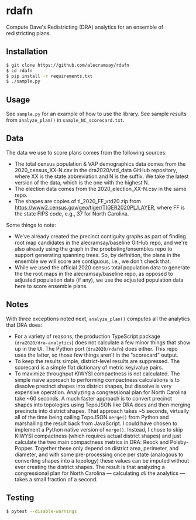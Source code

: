# rdafn

Compute Dave's Redistricting (DRA) analytics for an ensemble of redistricting plans.

## Installation

```bash
$ git clone https://github.com/alecramsay/rdafn
$ cd rdafn
$ pip install -r requirements.txt
$ ./sample.py
```

## Usage

See `sample.py` for an example of how to use the library.
See sample results from `analyze_plan()` in `sample_NC_scorecard.txt`.

## Data

The data we use to score plans comes from the following sources:

-   The total census population & VAP demographics data comes from the 2020_census_XX-N.csv
    in the dra2020/vtd_data GitHub repository, 
    where XX is the state abbreviation and N is the suffix.
    We take the latest version of the data, which is the one with the highest N.
-   The election data comes from the 2020_election_XX-N.csv in the same repo.
-   The shapes are copies of tl_2020_FF_vtd20.zip from https://www2.census.gov/geo/tiger/TIGER2020PL/LAYER, 
    where FF is the state FIPS code, e.g., 37 for North Carolina.

Some things to note:

-   We've already created the precinct contiguity graphs as part of finding root map candidates
    in the alecramsay/baseline GitHub repo,
    and we're also already using the graph in the proebsting/ensembles repo
    to support generating spanning trees.
    So, by definition, the plans in the ensemble we will score are contiguous,
    i.e., we don't check that.
-   While we used the official 2020 census total population data 
    to generate the the root maps in the alecramsay/baseline repo,
    as opposed to adjusted population data (if any), 
    we use the adjusted population data here to score ensemble plans.

## Notes

With three exceptions noted next, `analyze_plan()` computes all the analytics that DRA does:

-   For a variety of reasons, the production TypeScript package (`dra2020/dra-analytics`) does not 
    calculate a few minor things that show up in the UI. The Python port (`dra2020/rdafn`) does either.
    This repo uses the latter, so those few things aren't in the "scorecard" output.
-   To keep the results simple, district-level results are suppressed. The scorecard is a simple flat
    dictionary of metric key/value pairs.
-   To maximize throughput KIWYSI compactness is not calculated. The simple naive approach to performing
    compactness calculations is to dissolve precinct shapes into district shapes, but dissolve is very
    expensive operation. Analyzing a congressional plan for North Carolina take ~60 seconds. A much 
    faster approach is to convert precinct shapes into topologies using TopoJSON like DRA does and then
    merging precincts into district shapes. That approach takes ~5 seconds, virtually all of the time
    being calling TopoJSON `merge()` from Python and marshalling the result back from JavaScript. I could
    have chosen to implement a Python native version of `merge()`. Instead, I chose to skip KIWYSI 
    compactness (which requires actual district shapes) and just calculate the two main compactness
    metrics in DRA: Reock and Polsby-Popper. Together these only depend on district area, perimeter, and
    diameter, and with some pre-processing once per state (analogous to converting shapes into a topology)
    these values can be imputed without ever creating the district shapes. The result is that analyzing
    a congressional plan for North Carolina &#8212; calculating *all* the analytics &#8212; takes a small fraction
    of a second.

## Testing

```bash
$ pytest --disable-warnings
```